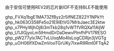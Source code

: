 由于安信可使用REV2的芯片新IDF不支持BLE不能使用

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
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
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
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
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
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
